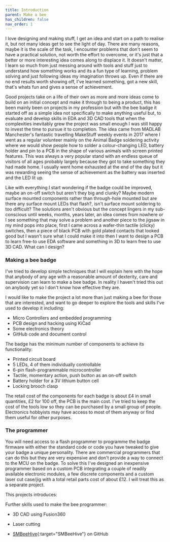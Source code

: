 ```yaml
---
title: Introduction
parent: Make a bee
has_children: false
nav_order: 1
---
```


I love designing and making stuff, I get an idea and start on a path to realise it, but not many ideas get to see the light of day. There are many reasons, maybe it is the scale of the task, I encounter problems that don't seem to have a practical solution, not worth the effort to overcome, or it's just that a better or more interesting idea comes along to displace it. It doesn't matter, I learn so much from just messing around with tools and stuff just to understand how something works and its a fun type of learning, problem solving and just following ideas my imagination throws up. Even if there are no end results worth showing off, I've learned something, got a new skill, that's whats fun and gives a sense of achievement.

Good projects take on a life of their own as more and more ideas come to build on an initial concept and make it through to being a product, this has been mainly been on projects in my profession but with the bee badge it started off as a simple idea not specifically to make anything useful but, to evaluate and develop skills in EDA and 3D CAD tools that when the complexities inevitably grew the project was small enough I was still happy to invest the time to pursue it to completion. The idea came from MADLAB Manchester's fantastic travelling MakeStuff weekly events in 2017 where I went as a regular volunteer mainly on the Animal Badge soldering activity where we would show people how to solder a colour-changing LED, battery holder and pin to a PCB in the shape of various animals with screen printed features. This was always a very popular stand with an endless queue of visitors of all ages probably largely because they got to take something they had
made home. I usually went home exhausted at the end of the day but it was rewarding seeing the sense of achievement as the battery was inserted and the LED lit up.

Like with everything I start wondering if the badge could be improved, maybe an on-off switch but aren't they big and clunky? Maybe modern surface mounted components rather than through-hole mounted but are there any surface mount LEDs that flash?, isn't surface mount soldering to too difficult? The solutions aren't obvious but the concept lingers in my sub-conscious until weeks, months, years later, an idea comes from nowhere or I see something that may solve a problem and another piece to the jigsaw in my mind pops into place, first I came across a wafer-thin tactile (clicky) switches, then a piece of black PCB with gold plated contacts that looked good but I wasn't sure what I could make it into then I want to design a PCB to learn free-to use EDA software and something in 3D to learn free to use 3D CAD. What can I design?

### Making a bee badge

I've tried to develop simple techniques that I will explain here with the hope that anybody of any age with a reasonable amount of dexterity, care and supervision can learn to make a bee badge. In reality I haven't tried this out on anybody yet so I don't know how effective they are.

I would like to make the project a lot more than just making a bee for those that are interested, and want to go deeper to explore the tools and skills I've used to develop it including:

* Micro Controllers and embedded programming
* PCB design and hacking using KiCad
* Some electronics theory
* GitHub code and document control

The badge has the minimum number of components to achieve its functionality:

* Printed circuit board
* 5 LEDs, 4 of them individually controllable
* 6-pin flash-programmable microcontroller
* Tactile, momentary action, push button as an on-off switch
* Battery holder for a 3V lithium button cell
* Locking brooch clasp

The retail cost of the components for each badge is about £4 in small quantities, £2 for 100 off, the PCB is
the main cost. I've tried to keep the cost of the tools low so they can be purchased by a small group of people. Electronics hobbyists may have access to most of them anyway or find them useful for other purposes.

### The programmer

You will need access to a flash programmer to programme the badge firmware with either the standard code or code you have tweaked to give your badge a unique personality. There are commercial programmers that can do this but they are very expensive and don't provide a way to connect to the MCU on the badge. To solve this I've designed an inexpensive programmer based on a custom PCB integrating a couple of readily available electronic modules, a few discrete components and a custom laser cut case/jig with a total retail parts cost of about £12. I will treat this as a separate project.

This projects introduces:

Further skills used to make the bee programmer:
* 3D CAD using Fusion360
* Laser cutting

* [SMBeeHive]{:target="SMBeeHive"} on GitHub

[SMBeeHive]: https://github.com/milelo/SMBeeHiveKiCad

